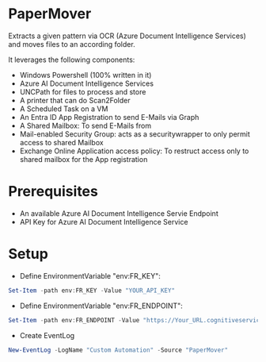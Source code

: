 # PaperMover
Extracts a given pattern via OCR (Azure Document Intelligence Services) and moves files to an according folder.

It leverages the following components:
- Windows Powershell (100% written in it)
- Azure AI Document Intelligence Services
- UNCPath for files to process and store
- A printer that can do Scan2Folder
- A Scheduled Task on a VM
- An Entra ID App Registration to send E-Mails via Graph
- A Shared Mailbox: To send E-Mails from
- Mail-enabled Security Group: acts as a securitywrapper to only permit access to shared Mailbox
- Exchange Online Application access policy: To restruct access only to shared mailbox for the App registration

# Prerequisites
- An available Azure AI Document Intelligence Servie Endpoint
- API Key for Azure AI Document Intelligence Service

# Setup
- Define EnvironmentVariable "env:FR_KEY":
```powershell
Set-Item -path env:FR_KEY -Value "YOUR_API_KEY"
```
- Define EnvironmentVariable "env:FR_ENDPOINT":
```Powershell
Set-Item -path env:FR_ENDPOINT -Value "https://Your_URL.cognitiveservices.azure.com"
```
- Create EventLog
```powershell
New-EventLog -LogName "Custom Automation" -Source "PaperMover"
```

